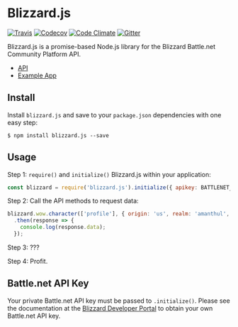 # Blizzard.js

[![Travis](https://img.shields.io/travis/benweier/blizzard.js.svg?style=flat-square)](https://travis-ci.org/benweier/blizzard.js)
[![Codecov](https://img.shields.io/codecov/c/github/benweier/blizzard.js.svg?style=flat-square)](https://codecov.io/gh/benweier/blizzard.js)
[![Code Climate](https://img.shields.io/codeclimate/github/benweier/blizzard.js.svg?style=flat-square)](https://codeclimate.com/github/benweier/blizzard.js)
[![Gitter](https://img.shields.io/gitter/room/benweier/blizzard.js.svg?style=flat-square)](https://gitter.im/benweier/blizzard.js)

Blizzard.js is a promise-based Node.js library for the Blizzard Battle.net Community Platform API.

- [API](https://github.com/benweier/blizzard.js/blob/master/API.md)
- [Example App](https://github.com/benweier/blizzard.js/tree/master/example)

## Install

Install `blizzard.js` and save to your `package.json` dependencies with one easy step:

    $ npm install blizzard.js --save

## Usage

Step 1: `require()` and `initialize()` Blizzard.js within your application:

```javascript
const blizzard = require('blizzard.js').initialize({ apikey: BATTLENET_API_KEY });
```

Step 2: Call the API methods to request data:

```javascript
blizzard.wow.character(['profile'], { origin: 'us', realm: 'amanthul', name: 'charni' })
  .then(response => {
    console.log(response.data);
  });
```

Step 3: ???

Step 4: Profit.

## Battle.net API Key

Your private Battle.net API key must be passed to `.initialize()`. Please see the documentation at the [Blizzard Developer Portal](https://dev.battle.net) to obtain your own Battle.net API key.
